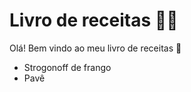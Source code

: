 # Livro de receitas :man_cook: 



Olá! Bem vindo ao meu livro de receitas :clap:

- Strogonoff de frango
-  Pavê




